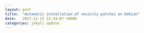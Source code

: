 ```yaml
---
layout: post
title:  "Automatic installation of security patches on Debian"
date:   2017-12-15 12:34:07 +0000
categories: jekyll update
---
```


